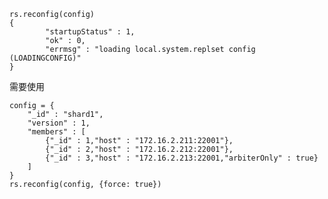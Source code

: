 ```
rs.reconfig(config)
{
        "startupStatus" : 1,
        "ok" : 0,
        "errmsg" : "loading local.system.replset config (LOADINGCONFIG)"
}
```

需要使用

```
config = {
    "_id" : "shard1",
    "version" : 1,
    "members" : [
        {"_id" : 1,"host" : "172.16.2.211:22001"},
        {"_id" : 2,"host" : "172.16.2.212:22001"},
        {"_id" : 3,"host" : "172.16.2.213:22001,"arbiterOnly" : true}
    ]
}
rs.reconfig(config, {force: true})
```

![点击并拖拽以移动](data:image/gif;base64,R0lGODlhAQABAPABAP///wAAACH5BAEKAAAALAAAAAABAAEAAAICRAEAOw==)

